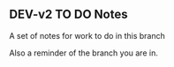 ## DEV-v2 TO DO Notes

A set of notes for work to do in this branch

Also a reminder of the branch you are in.